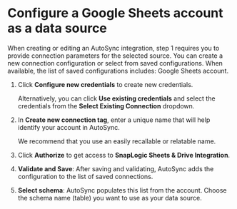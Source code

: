# Configure a Google Sheets account as a data source

When creating or editing an AutoSync integration, step 1 requires you to provide connection parameters for the selected source. You can create a new connection configuration or select from saved configurations. When available, the list of saved configurations includes: Google Sheets account.

1.  Click **Configure new credentials** to create new credentials.

    Alternatively, you can click **Use existing credentials** and select the credentials from the **Select Existing Connection** dropdown.

2.  In **Create new connection tag**, enter a unique name that will help identify your account in AutoSync.

    We recommend that you use an easily recallable or relatable name.

3.  Click **Authorize** to get access to **SnapLogic Sheets & Drive Integration**.

4.  **Validate and Save**: After saving and validating, AutoSync adds the configuration to the list of saved connections.

5.  **Select schema**: AutoSync populates this list from the account. Choose the schema name \(table\) you want to use as your data source.


